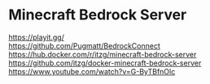 # Minecraft Bedrock Server
https://playit.gg/ \
https://github.com/Pugmatt/BedrockConnect \
https://hub.docker.com/r/itzg/minecraft-bedrock-server \
https://github.com/itzg/docker-minecraft-bedrock-server \
https://www.youtube.com/watch?v=G-ByTBfnOlc
